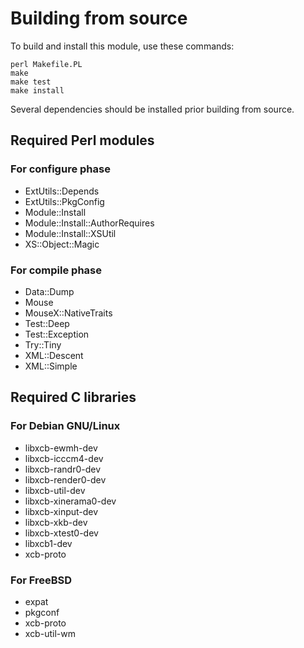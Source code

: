# Building from source

To build and install this module, use these commands:

    perl Makefile.PL
    make
    make test
    make install

Several dependencies should be installed prior building from source.

## Required Perl modules

### For configure phase

- ExtUtils::Depends
- ExtUtils::PkgConfig
- Module::Install
- Module::Install::AuthorRequires
- Module::Install::XSUtil
- XS::Object::Magic

### For compile phase

- Data::Dump
- Mouse
- MouseX::NativeTraits
- Test::Deep
- Test::Exception
- Try::Tiny
- XML::Descent
- XML::Simple

## Required C libraries

### For Debian GNU/Linux

- libxcb-ewmh-dev
- libxcb-icccm4-dev
- libxcb-randr0-dev
- libxcb-render0-dev
- libxcb-util-dev
- libxcb-xinerama0-dev
- libxcb-xinput-dev
- libxcb-xkb-dev
- libxcb-xtest0-dev
- libxcb1-dev
- xcb-proto

### For FreeBSD

- expat
- pkgconf
- xcb-proto
- xcb-util-wm
